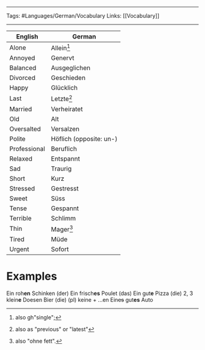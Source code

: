 ___
Tags: #Languages/German/Vocabulary 
Links: [[Vocabulary]]
___
English | German
------------ | ------------
Alone | Allein[^1]
Annoyed | Genervt
Balanced | Ausgeglichen
Divorced | Geschieden
Happy | Glücklich
Last | Letzte[^2]
Married | Verheiratet
Old | Alt
Oversalted | Versalzen
Polite | Höflich (opposite: un-)
Professional | Beruflich
Relaxed | Entspannt
Sad | Traurig
Short | Kurz
Stressed | Gestresst
Sweet | Süss
Tense | Gespannt
Terrible| Schlimm
Thin | Mager[^3]
Tired | Müde
Urgent | Sofort


# Examples
Ein roh**en** Schinken (der)
Ein frisch**es** Poulet (das)
Ein gut**e** Pizza (die)
2, 3 klein**e** Doesen Bier (die)
(pl) keine + ...en
Ein~~es~~ gut**es** Auto



[^1]: also gh"single";
[^2]: also as "previous" or "latest"
[^3]: also "ohne fett".